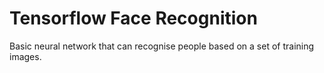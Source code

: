 # Tensorflow Face Recognition

Basic neural network that can recognise people based on a set of training images.


